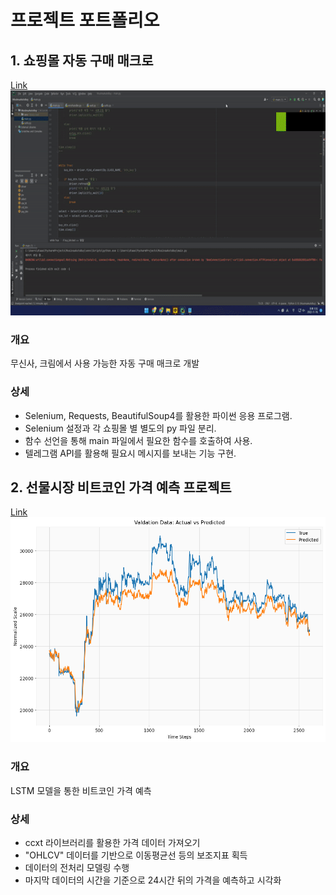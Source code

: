 # 프로젝트 포트폴리오

## 1. 쇼핑몰 자동 구매 매크로
[Link](https://github.com/DHLemonade/AutoPurchase)
<img src = "/img/macro.gif" width = "640px" height = "360px"></img><br/>
### 개요
무신사, 크림에서 사용 가능한 자동 구매 매크로 개발

### 상세
* Selenium, Requests, BeautifulSoup4를 활용한 파이썬 응용 프로그램.   
* Selenium 설정과 각 쇼핑몰 별 별도의 py 파일 분리.   
* 함수 선언을 통해 main 파일에서 필요한 함수를 호출하여 사용.   
* 텔레그램 API를 활용해 필요시 메시지를 보내는 기능 구현.   

## 2. 선물시장 비트코인 가격 예측 프로젝트
[Link](https://github.com/DHLemonade/bitcoin_prediction)
<img src = "/img/lstm.png" width = "640px" height = "360px"></img><br/>
### 개요
LSTM 모델을 통한 비트코인 가격 예측

### 상세
* ccxt 라이브러리를 활용한 가격 데이터 가져오기   
* "OHLCV" 데이터를 기반으로 이동평균선 등의 보조지표 획득   
* 데이터의 전처리 모델링 수행   
* 마지막 데이터의 시간을 기준으로 24시간 뒤의 가격을 예측하고 시각화   


